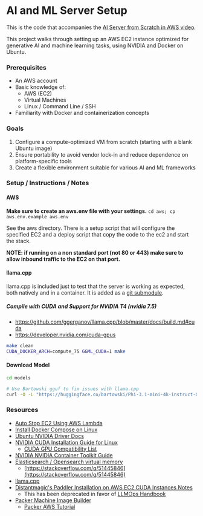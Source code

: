 # AI and ML Server Setup

This is the code that accompanies the [AI Server from Scratch in AWS video]().

This project walks through setting up an AWS EC2 instance optimized for generative AI and machine learning tasks, using NVIDIA and Docker on Ubuntu.

### Prerequisites

- An AWS account
- Basic knowledge of:
  - AWS (EC2)
  - Virtual Machines
  - Linux / Command Line / SSH
- Familiarity with Docker and containerization concepts

### Goals

1. Configure a compute-optimized VM from scratch (starting with a blank Ubuntu image)
2. Ensure portability to avoid vendor lock-in and reduce dependence on platform-specific tools
3. Create a flexible environment suitable for various AI and ML frameworks

### Setup / Instructions / Notes

#### AWS

**Make sure to create an aws.env file with your settings.** `cd aws; cp aws.env.example aws.env`

See the aws directory. There is a setup script that will configure the specified EC2 and a deploy script that copy the code to the ec2 and start the stack.

**NOTE: if running on a non standard port (not 80 or 443) make sure to allow inbound traffic to the EC2 on that port.**

#### llama.cpp

llama.cpp is included just to test that the server is working as expected, both natively and in a container. It is added as a [git submodule](https://git-scm.com/book/en/v2/Git-Tools-Submodules).

##### Compile with CUDA and Support for NVIDIA T4 (nvidia 7.5)

- https://github.com/ggerganov/llama.cpp/blob/master/docs/build.md#cuda
- https://developer.nvidia.com/cuda-gpus

```sh
make clean
CUDA_DOCKER_ARCH=compute_75 GGML_CUDA=1 make
```

#### Download Model

```sh
cd models

# Use Bartowski gguf to fix issues with llama.cpp
curl -O -L "https://huggingface.co/bartowski/Phi-3.1-mini-4k-instruct-GGUF/resolve/main/Phi-3.1-mini-4k-instruct-Q6_K_L.gguf"
```

### Resources

- [Auto Stop EC2 Using AWS Lambda](https://repost.aws/knowledge-center/start-stop-lambda-eventbridge)
- [Install Docker Compose on Linux](https://docs.docker.com/compose/install/linux/)
- [Ubuntu NVIDIA Driver Docs](https://ubuntu.com/server/docs/nvidia-drivers-installation)
- [NVIDIA CUDA Installation Guide for Linux](https://docs.nvidia.com/cuda/cuda-installation-guide-linux/index.html)
  - [CUDA GPU Compatibility List](https://developer.nvidia.com/cuda-gpus)
- [NVIDIA NVIDIA Container Toolkit Guide](https://docs.nvidia.com/datacenter/cloud-native/container-toolkit/latest/install-guide.html)
- [Elasticsearch / Opensearch virtual memory](https://www.elastic.co/guide/en/elasticsearch/reference/current/vm-max-map-count.html)
  - [https://stackoverflow.com/q/51445846](https://stackoverflow.com/q/51445846)
- [llama.cpp](https://github.com/ggerganov/llama.cpp)
- [Distantmagic's Paddler Installation on AWS EC2 CUDA Instances Notes](https://github.com/distantmagic/paddler/blob/v0.3.0/infra/tutorial-installing-llamacpp-aws-cuda.md)
  - This has been deprecated in favor of [LLMOps Handbook](https://github.com/distantmagic/llmops-handbook)
- [Packer Machine Image Builder](https://www.packer.io/)
  - [Packer AWS Tutorial](https://developer.hashicorp.com/packer/tutorials/aws-get-started)
